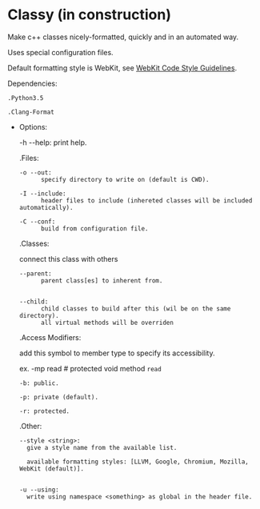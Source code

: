 # Classy (in construction)

Make c++ classes nicely-formatted, quickly and in an automated way.

Uses special configuration files.

Default formatting style is WebKit, see [WebKit Code Style Guidelines](webkit.org/code-style-guidelines).

Dependencies:

    .Python3.5
    
    .Clang-Format

* Options:


  -h --help: 
        print help.
        
        
  .Files:
  
      -o --out: 
            specify directory to write on (default is CWD).

      -I --include:
            header files to include (inhereted classes will be included automatically).
            
      -C --conf:
            build from configuration file.
            
            
  .Classes:
  
    connect this class with others
  
      --parent: 
            parent class[es] to inherent from.


      --child:
            child classes to build after this (wil be on the same directory).
            all virtual methods will be overriden 

  .Access Modifiers:
  
    add this symbol to member type to specify its accessibility.
    
    ex. -mp read # protected void method `read`
  
  
      -b: public.
      
      -p: private (default).
      
      -r: protected.
      

   .Other:
      
      --style <string>:
        give a style name from the available list.

        available formatting styles: [LLVM, Google, Chromium, Mozilla, WebKit (default)].


      -u --using:
        write using namespace <something> as global in the header file.
        
